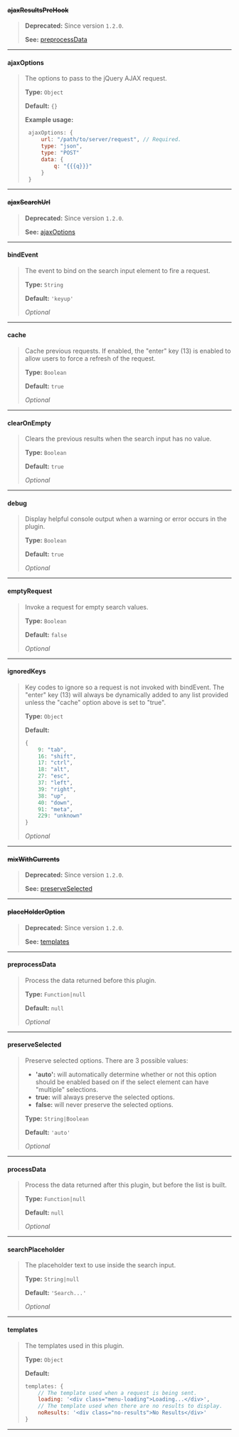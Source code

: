 #### ~~ajaxResultsPreHook~~
> __Deprecated:__ Since version `1.2.0`.
>
> __See:__ [preprocessData](#preprocessdata)
>

***
#### ajaxOptions
> The options to pass to the jQuery AJAX request.
>
> __Type:__ `Object`
>
> __Default:__ `{}`
>
> __Example usage:__
> ```js
>  ajaxOptions: {
>      url: "/path/to/server/request", // Required.
>      type: "json",
>      type: "POST"
>      data: {
>          q: "{{{q}}}"
>      }
>  }
>  ```

***
#### ~~ajaxSearchUrl~~
> __Deprecated:__ Since version `1.2.0`.
>
> __See:__ [ajaxOptions](#ajaxoptions)
>

***
#### bindEvent
> The event to bind on the search input element to fire a request.
>
> __Type:__ `String`
>
> __Default:__ `'keyup'`
>
>_Optional_
>

***
#### cache
> Cache previous requests. If enabled, the "enter" key (13) is enabled to allow users to force a refresh of the request.
>
> __Type:__ `Boolean`
>
> __Default:__ `true`
>
>_Optional_
>

***
#### clearOnEmpty
> Clears the previous results when the search input has no value.
>
> __Type:__ `Boolean`
>
> __Default:__ `true`
>
>_Optional_
>

***
#### debug
> Display helpful console output when a warning or error occurs in the plugin.
>
> __Type:__ `Boolean`
>
> __Default:__ `true`
>
>_Optional_
>

***
#### emptyRequest
> Invoke a request for empty search values.
>
> __Type:__ `Boolean`
>
> __Default:__ `false`
>
>_Optional_
>

***
#### ignoredKeys
> Key codes to ignore so a request is not invoked with bindEvent. The "enter" key (13) will always be dynamically added to any list provided unless the "cache" option above is set to "true".
>
> __Type:__ `Object`
>
> __Default:__ 
>  ```js
>  {
>      9: "tab",
>      16: "shift",
>      17: "ctrl",
>      18: "alt",
>      27: "esc",
>      37: "left",
>      39: "right",
>      38: "up",
>      40: "down",
>      91: "meta",
>      229: "unknown"
>  }
>  ```
>
>_Optional_
>

***
#### ~~mixWithCurrents~~
> __Deprecated:__ Since version `1.2.0`.
>
> __See:__ [preserveSelected](#preserveselected)
>

***
#### ~~placeHolderOption~~
> __Deprecated:__ Since version `1.2.0`.
>
> __See:__ [templates](#templates)
>

***
#### preprocessData
> Process the data returned before this plugin.
>
> __Type:__ `Function|null`
>
> __Default:__ `null`
>
>_Optional_
>

***
#### preserveSelected
> Preserve selected options. There are 3 possible values:
>  * __'auto':__ will automatically determine whether or not this option should be enabled based on if the select element can have "multiple" selections.
>  * __true:__ will always preserve the selected options.
>  * __false:__ will never preserve the selected options.
>
> __Type:__ `String|Boolean`
>
> __Default:__ `'auto'`
>
>_Optional_
>

***
#### processData
> Process the data returned after this plugin, but before the list is built.
>
> __Type:__ `Function|null`
>
> __Default:__ `null`
>
>_Optional_
>

***
#### searchPlaceholder
> The placeholder text to use inside the search input.
>
> __Type:__ `String|null`
>
> __Default:__ `'Search...'`
>
>_Optional_
>

***
#### templates
> The templates used in this plugin.
>
> __Type:__ `Object`
>
> __Default:__ 
>  ```js
>  templates: {
>      // The template used when a request is being sent.
>      loading: '<div class="menu-loading">Loading...</div>',
>      // The template used when there are no results to display.
>      noResults: '<div class="no-results">No Results</div>'
>  }
>  ```
>

***

